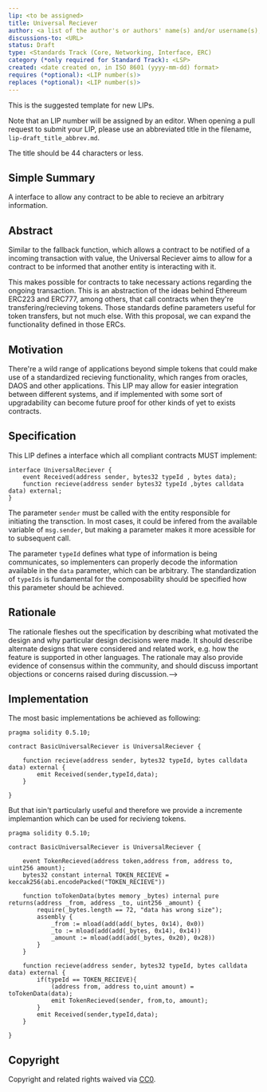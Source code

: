 ```yaml
---
lip: <to be assigned>
title: Universal Reciever
author: <a list of the author's or authors' name(s) and/or username(s), or name(s) and email(s), e.g. (use with the parentheses or triangular brackets): JG Carvalho (@jgcarv), Fabian Vogelsteller <@frozeman>, 
discussions-to: <URL>
status: Draft
type: <Standards Track (Core, Networking, Interface, ERC)
category (*only required for Standard Track): <LSP>
created: <date created on, in ISO 8601 (yyyy-mm-dd) format>
requires (*optional): <LIP number(s)>
replaces (*optional): <LIP number(s)>
---
```


<!--You can leave these HTML comments in your merged LIP and delete the visible duplicate text guides, they will not appear and may be helpful to refer to if you edit it again. This is the suggested template for new LIPs. Note that an LIP number will be assigned by an editor. When opening a pull request to submit your LIP, please use an abbreviated title in the filename, `lip-draft_title_abbrev.md`. The title should be 44 characters or less.-->
This is the suggested template for new LIPs.

Note that an LIP number will be assigned by an editor. When opening a pull request to submit your LIP, please use an abbreviated title in the filename, `lip-draft_title_abbrev.md`.

The title should be 44 characters or less.

## Simple Summary
<!--"If you can't explain it simply, you don't understand it well enough." Provide a simplified and layman-accessible explanation of the LIP.-->
A interface to allow any contract to be able to recieve an arbitrary information. 

## Abstract
<!--A short (~200 word) description of the technical issue being addressed.-->
Similar to the fallback function, which allows a contract to be notified of a incoming transaction with value, the Universal Reciever aims to allow for a contract to be informed that another entity is interacting with it. 

This makes possible for contracts to take necessary actions regarding the ongoing transaction. This is an abstraction of the ideas behind Ethereum ERC223 and ERC777, among others, that call contracts when they're transfering/recieving tokens. Those standards define parameters useful for token transfers, but not much else. With this proposal, we can expand the functionality defined in those ERCs.    

## Motivation
<!--The motivation is critical for LIPs that want to change the Ethereum protocol. It should clearly explain why the existing protocol specification is inadequate to address the problem that the LIP solves. LIP submissions without sufficient motivation may be rejected outright.-->
There're a wild range of applications beyond simple tokens that could make use of a standardized recieving functionality, which ranges from oracles, DAOS and other applications. This LIP may allow for easier integration between different systems, and if implemented with some sort of upgradability can become future proof for other kinds of yet to exists contracts. 

## Specification
<!--The technical specification should describe the syntax and semantics of any new feature. The specification should be detailed enough to allow competing, interoperable implementations for any of the current Ethereum platforms (go-ethereum, parity, cpp-ethereum, ethereumj, ethereumjs, and [others](https://github.com/ethereum/wiki/wiki/Clients)).-->
This LIP defines a interface which all compliant contracts MUST implement:
```solidity
interface UniversalReciever {
    event Received(address sender, bytes32 typeId , bytes data);
    function recieve(address sender bytes32 typeId ,bytes calldata data) external;
}
``` 
The parameter `sender` must be called with the entity responsible for initiating the transction. In most cases, it could be infered from the available variable of `msg.sender`, but making a parameter makes it more acessible for to subsequent call. 

The parameter `typeId` defines what type of information is being communicates, so implementers can properly decode the information available in the `data` parameter, which can be arbitrary. The standardization of `typeIds` is fundamental for the composability should be specified how this parameter should be achieved.  

## Rationale
<!--The rationale fleshes out the specification by describing what motivated the design and why particular design decisions were made. It should describe alternate designs that were considered and related work, e.g. how the feature is supported in other languages. The rationale may also provide evidence of consensus within the community, and should discuss important objections or concerns raised during discussion.-->
The rationale fleshes out the specification by describing what motivated the design and why particular design decisions were made. It should describe alternate designs that were considered and related work, e.g. how the feature is supported in other languages. The rationale may also provide evidence of consensus within the community, and should discuss important objections or concerns raised during discussion.-->



## Implementation
<!--The implementations must be completed before any LIP is given status "Final", but it need not be completed before the LIP is accepted. While there is merit to the approach of reaching consensus on the specification and rationale before writing code, the principle of "rough consensus and running code" is still useful when it comes to resolving many discussions of API details.-->
The most basic implementations be achieved as following: 

```solidity
pragma solidity 0.5.10;

contract BasicUniversalReciever is UniversalReciever {

    function recieve(address sender, bytes32 typeId, bytes calldata data) external {
        emit Received(sender,typeId,data);
    }

}
```
But that isin't particularly useful and therefore we provide a incremente implemantion which can be used for recivieng tokens.

```solidity
pragma solidity 0.5.10;

contract BasicUniversalReciever is UniversalReciever {

    event TokenRecieved(address token,address from, address to, uint256 amount);
    bytes32 constant internal TOKEN_RECIEVE = keccak256(abi.encodePacked("TOKEN_RECIEVE")) 

    function toTokenData(bytes memory _bytes) internal pure returns(address _from, address _to, uint256 _amount) {
        require(_bytes.length == 72, "data has wrong size");
        assembly {
            _from := mload(add(add(_bytes, 0x14), 0x0))
            _to := mload(add(add(_bytes, 0x14), 0x14))
            _amount := mload(add(add(_bytes, 0x20), 0x28))
        }
    }

    function recieve(address sender, bytes32 typeId, bytes calldata data) external {
        if(typeId == TOKEN_RECIEVE){
            (address from, address to,uint amount) = toTokenData(data);
            emit TokenRecieved(sender, from,to, amount);
        }
        emit Received(sender,typeId,data);
    }

}
```
## Copyright
Copyright and related rights waived via [CC0](https://creativecommons.org/publicdomain/zero/1.0/).